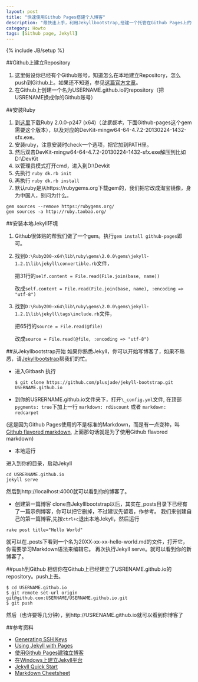 ```yaml
---
layout: post
title: "快速使用Github Pages搭建个人博客"
description: "最快速上手，利用Jekyllbootstrap,搭建一个托管在Github Pages上的个人blog"
category: Howto
tags: [Github page, Jekyll]
---
```

{% include JB/setup %}

##Github上建立Repository
1. 这里假设你已经有个Github账号，知道怎么在本地建立Repository，怎么push到Github上。如果还不知道，参见[这篇官方文章](https://help.github.com/articles/generating-ssh-keys)。
2. 在Github上创建一个名为USERNAME.github.io的repository（把USRENAME换成你的Github账号）

##安装Ruby
1. 到[这里](http://rubyinstaller.org/downloads/)下载Ruby 2.0.0-p247 (x64)（_注意版本_，下面Github-pages这个gem需要这个版本），以及对应的DevKit-mingw64-64-4.7.2-20130224-1432-sfx.exe。
2. 安装ruby，注意安装时check一个选项，把它加到PATH里。
3. 然后双击DevKit-mingw64-64-4.7.2-20130224-1432-sfx.exe解压到比如D:\DevKit
4. 以管理员模式打开cmd，进入到D:\Devkit
  1. 先执行 `ruby dk.rb init`
  2. 再执行 `ruby dk.rb install`
5. 默认ruby是从https://rubygems.org下载gem的，我们把它改成淘宝镜像，身为中国人，别问为什么。

```
gem sources --remove https:/rubygems.org/
gem sources -a http://ruby.taobao.org/
```

##安装本地Jekyll环境
1. Github很体贴的帮我们做了一个gem。执行`gem install github-pages`即可。
2. 找到`D:\Ruby200-x64\lib\ruby\gems\2.0.0\gems\jekyll-1.2.1\lib\jekyll\convertible.rb`文件，

     把31行的`self.content = File.read(File.join(base, name))` 

     改成`self.content = File.read(File.join(base, name), :encoding => "utf-8")`

3. 找到`D:\Ruby200-x64\lib\ruby\gems\2.0.0\gems\jekyll-1.2.1\lib\jekyll\tags\include.rb`文件，

     把65行的`source = File.read(@file)` 

     改成`source = File.read(@file, :encoding => "utf-8")`

##从Jekyllbootstrap开始
如果你熟悉Jekyll，你可以开始写博客了，如果不熟悉，请[Jekyllbootstrap](https://github.com/plusjade/jekyll-bootstrap.git)帮我们的忙。

* 进入Gitbash
执行

   `$ git clone https://github.com/plusjade/jekyll-bootstrap.git USERNAME.github.io`

* 到你的USRERNAME.github.io文件夹下，打开`\_config.yml`文件,
	在顶部`pygments: true`下加上一行
		 `markdown: rdiscount` 或者
		 `markdown: redcarpet`

(这是因为Github Pages使用的不是标准的Markdown，而是有一点变种，叫[Github flavored markdown](http://github.github.com/github-flavored-markdown/), 上面那句话就是为了使用Github flavored markdown)

* 本地运行

进入到你的目录，启动Jekyll

```
cd USRERNAME.github.io
jekyll serve
```

然后到http://localhost:4000就可以看到你的博客了。

* 创建第一篇博客
clone自Jekylllbootstrap以后，其实在\_posts目录下已经有了一篇示例博客，你可以把它删掉，不过建议先留着，作参考。
我们来创建自己的第一篇博客,先按`ctrl+c`退出本地Jekyll，然后运行

```
rake post title="Hello World"
```

就可以在\_posts下看到一个名为20XX-xx-xx-hello-world.md的文件，打开它，你需要学习Markdown语法来编辑它。
再次执行Jekyll serve。就可以看到你的新博客了。

##push到Github
相信你在Github上已经建立了USRENAME.github.io的repository。push上去。

```
$ cd USERNAME.github.io
$ git remote set-url origin git@github.com:USERNAME/USERNAME.github.io.git
$ git push
```

然后（也许要等几分钟），到http://USRENAME.github.io就可以看到你博客了

##参考资料
* [Generating SSH Keys](https://help.github.com/articles/generating-ssh-keys)
* [Using Jekyll with Pages](https://help.github.com/articles/using-jekyll-with-pages)
* [使用Github Pages建独立博客](http://beiyuu.com/github-pages/)
* [在Windows上建立Jekyll平台](http://pengx17.me/learning/jekyll/2013/06/03/setup-local-jekyll-server-on-windows/)
* [Jekyll Quick Start](http://jekyllbootstrap.com/usage/jekyll-quick-start.html)
* [Markdown Cheetsheet](https://github.com/adam-p/markdown-here/wiki/Markdown-Cheatsheet)